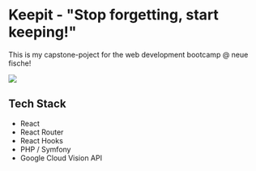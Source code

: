 # Keepit - "Stop forgetting, start keeping!"

This is my capstone-poject for the web development bootcamp @ neue fische!

<img src="https://github.com/mariothomsen/keepit/blob/master/readme.gif?raw=true" style="max-width:30%;">


## Tech Stack
- React
- React Router
- React Hooks
- PHP / Symfony
- Google Cloud Vision API

